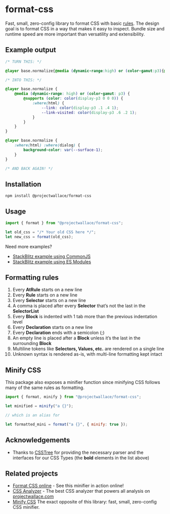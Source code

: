 # format-css

Fast, small, zero-config library to format CSS with basic [rules](#formatting-rules). The design goal is to format CSS in a way that makes it easy to inspect. Bundle size and runtime speed are more important than versatility and extensibility.

## Example output

<!-- prettier-ignore -->
```css
/* TURN THIS: */

@layer base.normalize{@media (dynamic-range:high) or (color-gamut:p3){@supports (color:color(display-p3 0 0 0)){:where(html){--link:color(display-p3 .1 .4 1);--link-visited:color(display-p3 .6 .2 1)}}}}@layer base.normalize{:where(html) :where(dialog){background-color:var(--surface-1)}}

/* INTO THIS: */

@layer base.normalize {
	@media (dynamic-range: high) or (color-gamut: p3) {
		@supports (color: color(display-p3 0 0 0)) {
			:where(html) {
				--link: color(display-p3 .1 .4 1);
				--link-visited: color(display-p3 .6 .2 1);
			}
		}
	}
}

@layer base.normalize {
	:where(html) :where(dialog) {
		background-color: var(--surface-1);
	}
}

/* AND BACK AGAIN! */
```

## Installation

```
npm install @projectwallace/format-css
```

## Usage

```js
import { format } from "@projectwallace/format-css";

let old_css = "/* Your old CSS here */";
let new_css = format(old_css);
```

Need more examples?

- [StackBlitz example using CommonJS](https://stackblitz.com/edit/stackblitz-starters-phchci?file=index.js)
- [StackBlitz example using ES Modules](https://stackblitz.com/edit/stackblitz-starters-hrhsed?file=index.js)

## Formatting rules

1. Every **AtRule** starts on a new line
1. Every **Rule** starts on a new line
1. Every **Selector** starts on a new line
1. A comma is placed after every **Selector** that’s not the last in the **SelectorList**
1. Every **Block** is indented with 1 tab more than the previous indentation level
1. Every **Declaration** starts on a new line
1. Every **Declaration** ends with a semicolon (;)
1. An empty line is placed after a **Block** unless it’s the last in the surrounding **Block**
1. Multiline tokens like **Selectors, Values, etc.** are rendered on a single line
1. Unknown syntax is rendered as-is, with multi-line formatting kept intact

## Minify CSS

This package also exposes a minifier function since minifying CSS follows many of the same rules as formatting.

```js
import { format, minify } from "@projectwallace/format-css";

let minified = minify("a {}");

// which is an alias for

let formatted_mini = format("a {}", { minify: true });
```

## Acknowledgements

- Thanks to [CSSTree](https://github.com/csstree/csstree) for providing the necessary parser and the interfaces for our CSS Types (the **bold** elements in the list above)

## Related projects

- [Format CSS online](https://www.projectwallace.com/prettify-css?utm_source=github&utm_medium=wallace_format_css_related_projects) - See this minifier in action online!
- [CSS Analyzer](https://github.com/projectwallace/css-analyzer) - The best CSS analyzer that powers all analysis on [projectwallace.com](https://www.projectwallace.com?utm_source=github&utm_medium=wallace_format_css_related_projects)
- [Minify CSS](https://github.com/projectwallace/minify-css) The exact opposite of this library: fast, small, zero-config CSS minifier.
